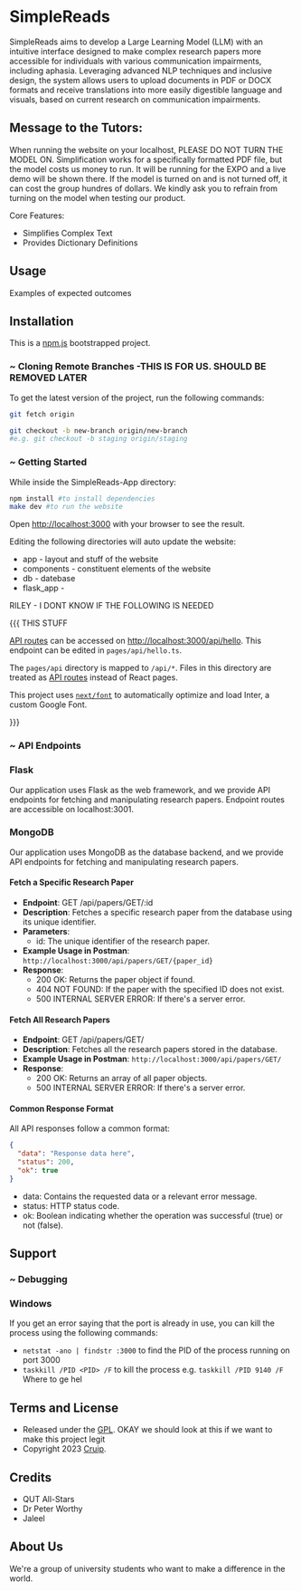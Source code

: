# SimpleReads

SimpleReads aims to develop a Large Learning Model (LLM) with an intuitive interface designed to make complex research papers more accessible for individuals with various communication impairments, including aphasia. Leveraging advanced NLP techniques and inclusive design, the system allows users to upload documents in PDF or DOCX formats and receive translations into more easily digestible language and visuals, based on current research on communication impairments.

## Message to the Tutors:
When running the website on your localhost, PLEASE DO NOT TURN THE MODEL ON. Simplification works for a specifically formatted PDF file, but the model costs us money to run. It will be running for the EXPO and a live demo will be shown there. If the model is turned on and is not turned off, it can cost the group hundres of dollars. We kindly ask you to refrain from turning on the model when testing our product.

Core Features:
- Simplifies Complex Text
- Provides Dictionary Definitions 

## Usage
Examples of expected outcomes 


## Installation
This is a [npm.js](https://npmjs.com/) bootstrapped project.

### ~ Cloning Remote Branches -THIS IS FOR US. SHOULD BE REMOVED LATER

To get the latest version of the project, run the following commands:
```bash
git fetch origin

git checkout -b new-branch origin/new-branch 
#e.g. git checkout -b staging origin/staging
```
### ~ Getting Started
While inside the SimpleReads-App directory:
```bash 
npm install #to install dependencies
make dev #to run the website
``` 

Open [http://localhost:3000](http://localhost:3000) with your browser to see the result.

Editing the following directories will auto update the website:
+ app        - layout and stuff of the website
+ components - constituent elements of the website
+ db         - datebase
+ flask_app  - 

RILEY - I DONT KNOW IF THE FOLLOWING IS NEEDED 

{{{ THIS STUFF

[API routes](https://nextjs.org/docs/api-routes/introduction) can be accessed on [http://localhost:3000/api/hello](http://localhost:3000/api/hello). This endpoint can be edited in `pages/api/hello.ts`.

The `pages/api` directory is mapped to `/api/*`. Files in this directory are treated as [API routes](https://nextjs.org/docs/api-routes/introduction) instead of React pages.

This project uses [`next/font`](https://nextjs.org/docs/basic-features/font-optimization) to automatically optimize and load Inter, a custom Google Font.

}}}

### ~ API Endpoints

### Flask

Our application uses Flask as the web framework, and we provide API endpoints for fetching and manipulating research papers. Endpoint routes are accessible on localhost:3001.

### MongoDB

Our application uses MongoDB as the database backend, and we provide API endpoints for fetching and manipulating research papers.

#### Fetch a Specific Research Paper

- **Endpoint**: GET /api/papers/GET/:id
- **Description**: Fetches a specific research paper from the database using its unique identifier.
- **Parameters**:
  - id: The unique identifier of the research paper.
- **Example Usage in Postman**:
  ```http://localhost:3000/api/papers/GET/{paper_id}```
- **Response**:
  - 200 OK: Returns the paper object if found.
  - 404 NOT FOUND: If the paper with the specified ID does not exist.
  - 500 INTERNAL SERVER ERROR: If there's a server error.

#### Fetch All Research Papers

- **Endpoint**: GET /api/papers/GET/
- **Description**: Fetches all the research papers stored in the database.
- **Example Usage in Postman**:
  ```http://localhost:3000/api/papers/GET/```
- **Response**:
  - 200 OK: Returns an array of all paper objects.
  - 500 INTERNAL SERVER ERROR: If there's a server error.

#### Common Response Format

All API responses follow a common format:

```json
{
  "data": "Response data here",
  "status": 200,
  "ok": true
}
```

- data: Contains the requested data or a relevant error message.
- status: HTTP status code.
- ok: Boolean indicating whether the operation was successful (true) or not (false).

## Support
### ~ Debugging

### Windows

If you get an error saying that the port is already in use, you can kill the process using the following commands:

- ```netstat -ano | findstr :3000``` to find the PID of the process running on port 3000
- ```taskkill /PID <PID> /F``` to kill the process e.g. ```taskkill /PID 9140 /F```
Where to ge hel

## Terms and License

+ Released under the [GPL](https://www.gnu.org/licenses/gpl-3.0.html). OKAY we should look at this if we want to make this project legit
+ Copyright 2023 [Cruip](https://cruip.com/).

## Credits

+ QUT All-Stars
+ Dr Peter Worthy
+ Jaleel

## About Us
We're a group of university students who want to make a difference in the world. 
